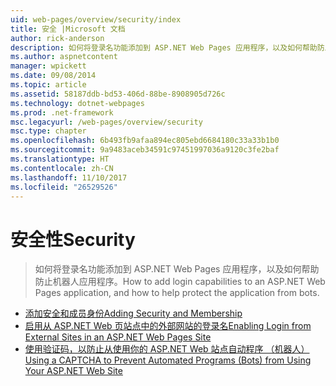 ```yaml
---
uid: web-pages/overview/security/index
title: 安全 |Microsoft 文档
author: rick-anderson
description: 如何将登录名功能添加到 ASP.NET Web Pages 应用程序，以及如何帮助防止机器人应用程序。
ms.author: aspnetcontent
manager: wpickett
ms.date: 09/08/2014
ms.topic: article
ms.assetid: 58187ddb-bd53-406d-88be-8908905d726c
ms.technology: dotnet-webpages
ms.prod: .net-framework
msc.legacyurl: /web-pages/overview/security
msc.type: chapter
ms.openlocfilehash: 6b493fb9afaa894ec805ebd6684180c33a33b1b0
ms.sourcegitcommit: 9a9483aceb34591c97451997036a9120c3fe2baf
ms.translationtype: HT
ms.contentlocale: zh-CN
ms.lasthandoff: 11/10/2017
ms.locfileid: "26529526"
---
```

<a name="security"></a><span data-ttu-id="e3068-103">安全性</span><span class="sxs-lookup"><span data-stu-id="e3068-103">Security</span></span>
====================
> <span data-ttu-id="e3068-104">如何将登录名功能添加到 ASP.NET Web Pages 应用程序，以及如何帮助防止机器人应用程序。</span><span class="sxs-lookup"><span data-stu-id="e3068-104">How to add login capabilities to an ASP.NET Web Pages application, and how to help protect the application from bots.</span></span>


- [<span data-ttu-id="e3068-105">添加安全和成员身份</span><span class="sxs-lookup"><span data-stu-id="e3068-105">Adding Security and Membership</span></span>](16-adding-security-and-membership.md)
- [<span data-ttu-id="e3068-106">启用从 ASP.NET Web 页站点中的外部网站的登录名</span><span class="sxs-lookup"><span data-stu-id="e3068-106">Enabling Login from External Sites in an ASP.NET Web Pages Site</span></span>](enabling-login-from-external-sites-in-an-aspnet-web-pages-site.md)
- [<span data-ttu-id="e3068-107">使用验证码，以防止从使用你的 ASP.NET Web 站点自动程序 （机器人）</span><span class="sxs-lookup"><span data-stu-id="e3068-107">Using a CAPTCHA to Prevent Automated Programs (Bots) from Using Your ASP.NET Web Site</span></span>](using-a-catpcha-to-prevent-automated-programs-bots-from-using-your-aspnet-web-site.md)
